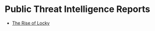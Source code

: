 # Public Threat Intelligence Reports

* [The Rise of Locky](https://github.com/plutonbacon/public_reports/blob/master/TheRiseOfLocky.md)
